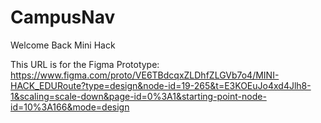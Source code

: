 # CampusNav
Welcome Back Mini Hack

This URL is for the Figma Prototype: https://www.figma.com/proto/VE6TBdcqxZLDhfZLGVb7o4/MINI-HACK_EDURoute?type=design&node-id=19-265&t=E3KOEuJo4xd4Jlh8-1&scaling=scale-down&page-id=0%3A1&starting-point-node-id=10%3A166&mode=design
